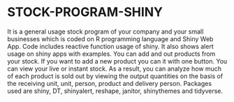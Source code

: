 # STOCK-PROGRAM-SHINY

It is a general usage stock program of your company and your small businesses which is coded on R programming language and Shiny Web App. Code includes reactive function usage of 
shiny. It also shows alert usage on shiny apps with examples. You can add and out products from your stock. If you want to add a new product you can it with one button. You can 
view your live or instant stock.  As a result, you can analyze how much of each product is sold out by viewing the output quantities on the basis of the receiving unit, unit, 
person, product and delivery person. Packages used are shiny, DT, shinyalert, reshape, janitor, shinythemes and tidyverse. 
